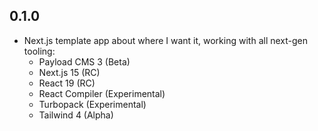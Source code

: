 ## 0.1.0

- Next.js template app about where I want it, working with all next-gen tooling:
  - Payload CMS 3 (Beta)
  - Next.js 15 (RC)
  - React 19 (RC)
  - React Compiler (Experimental)
  - Turbopack (Experimental)
  - Tailwind 4 (Alpha)